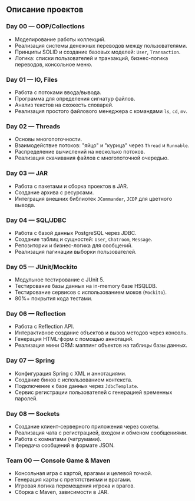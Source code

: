 ## Описание проектов

### Day 00 — OOP/Collections
- Моделирование работы коллекций.
- Реализация системы денежных переводов между пользователями.
- Принципы SOLID и создание базовых моделей: `User`, `Transaction`.
- Логика: списки пользователей и транзакций, бизнес-логика переводов, консольное меню.

### Day 01 — IO, Files
- Работа с потоками ввода/вывода.
- Программа для определения сигнатур файлов.
- Анализ текстов на схожесть словарей.
- Реализация простого файлового менеджера с командами `ls`, `cd`, `mv`.

### Day 02 — Threads
- Основы многопоточности.
- Взаимодействие потоков: "яйцо" и "курица" через `Thread` и `Runnable`.
- Распределение вычислений на несколько потоков.
- Реализация скачивания файлов с многопоточной очередью.

### Day 03 — JAR
- Работа с пакетами и сборка проектов в JAR.
- Создание архива с ресурсами.
- Интеграция внешних библиотек `JCommander`, `JCDP` для цветного вывода.

### Day 04 — SQL/JDBC
- Работа с базой данных PostgreSQL через JDBC.
- Создание таблиц и сущностей: `User`, `Chatroom`, `Message`.
- Репозитории и бизнес-логика для сообщений.
- Реализация пагинации выборки пользователей.

### Day 05 — JUnit/Mockito
- Модульное тестирование с JUnit 5.
- Тестирование базы данных на in-memory базе HSQLDB.
- Тестирование сервисов с использованием моков (`Mockito`).
- 80%+ покрытия кода тестами.

### Day 06 — Reflection
- Работа с Reflection API.
- Интерактивное создание объектов и вызов методов через консоль.
- Генерация HTML-форм с помощью аннотаций.
- Реализация мини ORM: маппинг объектов на таблицы базы данных.

### Day 07 — Spring
- Конфигурация Spring с XML и аннотациями.
- Создание бинов с использованием контекста.
- Подключение к базе данных через `JdbcTemplate`.
- Сервис регистрации пользователей с генерацией временных паролей.

### Day 08 — Sockets
- Создание клиент-серверного приложения через сокеты.
- Реализация чата с регистрацией, входом и обменом сообщениями.
- Работа с комнатами (чатрумами).
- Передача сообщений в формате JSON.

### Team 00 — Console Game & Maven
- Консольная игра с картой, врагами и целевой точкой.
- Генерация карты с препятствиями и врагами.
- Игровая логика перемещения игрока и врагов.
- Сборка с Maven, зависимости в JAR.